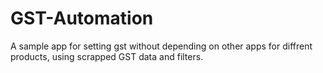 # GST-Automation
A sample app for setting gst without depending on other apps for diffrent products, using scrapped GST data and filters.

